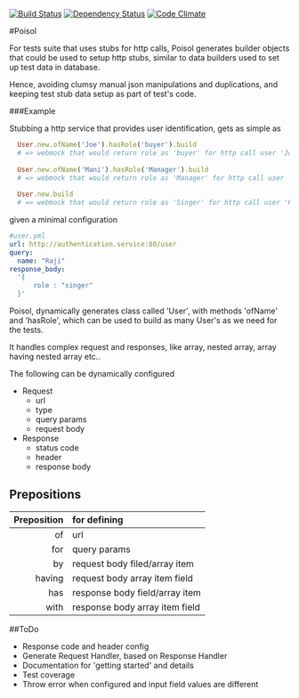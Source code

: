 
[![Build Status](https://travis-ci.org/paramadeep/poisol.svg?branch=master)](https://travis-ci.org/paramadeep/poisol) [![Dependency Status](https://gemnasium.com/paramadeep/poisol.svg)](https://gemnasium.com/paramadeep/poisol) [![Code Climate](https://codeclimate.com/github/paramadeep/poisol/badges/gpa.svg)](https://codeclimate.com/github/paramadeep/poisol) 

#Poisol

For tests suite that uses stubs for http calls, Poisol generates builder objects that could be used to setup http stubs, similar to data builders used to set up test data in database. 

Hence, avoiding clumsy manual json manipulations and duplications, and keeping test stub data setup as part of test's code.

###Example

Stubbing a http service that provides user identification, gets as simple as 

```ruby
  User.new.ofName('Joe').hasRole('buyer').build  
  # => webmock that would return role as 'buyer' for http call user 'Joe'
  
  User.new.ofName('Mani').hasRole('Manager').build 
  # => webmock that would return role as 'Manager' for http call user 'Mani'
  
  User.new.build 
  # => webmock that would return role as 'Singer' for http call user 'Raji'
```
given a minimal configuration

```yaml
#user.yml
url: http://authentication.service:80/user
query: 
  name: "Raji"
response_body:
  '{
      role : "singer"
  }'
```
Poisol, dynamically generates class called 'User', with methods 'ofName' and 'hasRole', which can be used to build as many User's as we need for the tests.

It handles complex request and responses, like array, nested array, array having nested array etc..

The following can be dynamically configured
- Request 
  - url
  - type
  - query params
  - request body
- Response 
  - status code
  - header
  - response body

## Prepositions

| Preposition | for defining                   |
| ----:       | :----                          |
| of          | url                            |
| for         | query params                   |
| by          | request body filed/array item  |
| having      | request body array item field  |
| has         | response body field/array item |
| with        | response body array item field |

##ToDo
* Response code and header config
* Generate Request Handler, based on Response Handler
* Documentation for 'getting started' and details
* Test coverage
* Throw error when configured and input field values are different
